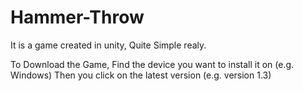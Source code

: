 # Hammer-Throw
It is a game created in unity, Quite Simple realy.

To Download the Game, Find the device you want to install it on (e.g. Windows)
Then you click on the latest version (e.g. version 1.3)
